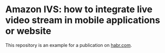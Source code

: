 # Amazon IVS: how to integrate live video stream in mobile applications or website

This repository is an example for a publication on [habr.com](https://habr.com/ru/post/707488/).
